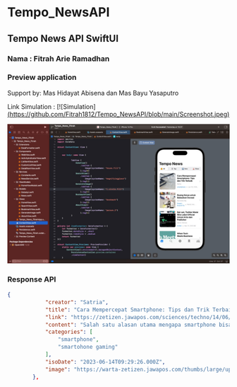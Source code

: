 # Tempo_NewsAPI

## Tempo News API SwiftUI

### Nama : Fitrah Arie Ramadhan


### Preview application
Support by: Mas Hidayat Abisena dan Mas Bayu Yasaputro

Link Simulation : [![Simulation][(https://github.com/Fitrah1812/Tempo_NewsAPI/blob/main/Screenshot.jpeg)](https://youtu.be/Xwklo_zdvdE)

![image](https://github.com/Fitrah1812/Tempo_NewsAPI/blob/main/Screenshot.jpeg)



### Response API

```json
{
            "creator": "Satria",
            "title": "Cara Mempercepat Smartphone: Tips dan Trik Terbaik",
            "link": "https://zetizen.jawapos.com/sciences/techno/14/06/2023/cara-mempercepat-smartphone-tips-dan-trik-terbaik",
            "content": "Salah satu alasan utama mengapa smartphone bisa menjadi lambat adalah karena memori internal yang penuh.",
            "categories": [
                "smartphone",
                "smartohone gaming"
            ],
            "isoDate": "2023-06-14T09:29:26.000Z",
            "image": "https://warta-zetizen.jawapos.com/thumbs/large/uploads/post/2023/06/14/cara-mempercepat-smartphone-tips-dan-trik-terbaik_64892606011fc.png"
        },

```



